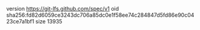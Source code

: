 version https://git-lfs.github.com/spec/v1
oid sha256:fd82d6059ce3243dc706a85dc0e1f58ee74c284847d5fd86e90c0423ce7a1bf1
size 13935
